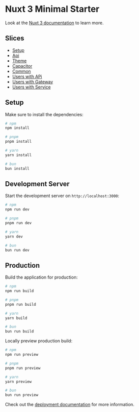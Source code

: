# Nuxt 3 Minimal Starter

Look at the [Nuxt 3 documentation](https://nuxt.com/docs/getting-started/introduction) to learn more.

## Slices

- [Setup](./slices/setup/readme.md)
- [Api](./slices/api/readme.md)
- [Theme](./slices/theme/readme.md)
- [Capacitor](./slices/capacitor/readme.md)
- [Common](./slices/common/readme.md)
- [Users with APi](./slices/users/readme.md)
- [Users with Gateway](./slices/users-gateway/readme.md)
- [Users with Service](./slices/users-service/readme.md)

## Setup

Make sure to install the dependencies:

```bash
# npm
npm install

# pnpm
pnpm install

# yarn
yarn install

# bun
bun install
```

## Development Server

Start the development server on `http://localhost:3000`:

```bash
# npm
npm run dev

# pnpm
pnpm run dev

# yarn
yarn dev

# bun
bun run dev
```

## Production

Build the application for production:

```bash
# npm
npm run build

# pnpm
pnpm run build

# yarn
yarn build

# bun
bun run build
```

Locally preview production build:

```bash
# npm
npm run preview

# pnpm
pnpm run preview

# yarn
yarn preview

# bun
bun run preview
```

Check out the [deployment documentation](https://nuxt.com/docs/getting-started/deployment) for more information.
